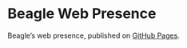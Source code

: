 # Beagle Web Presence

Beagle’s web presence, published on [GitHub Pages](https://Beagle-PSE.github.io/Beagle/branches/ip-095).